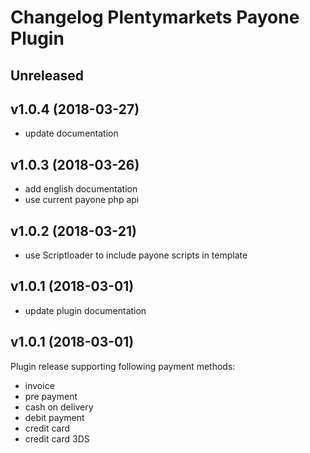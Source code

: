 # Changelog Plentymarkets Payone Plugin

## Unreleased


## v1.0.4 (2018-03-27)

* update documentation

## v1.0.3 (2018-03-26)

* add english documentation
* use current payone php api

## v1.0.2 (2018-03-21)

* use Scriptloader to include payone scripts in template

## v1.0.1 (2018-03-01)

* update plugin documentation

## v1.0.1 (2018-03-01)

Plugin release supporting following payment methods:

* invoice
* pre payment
* cash on delivery
* debit payment
* credit card
* credit card 3DS